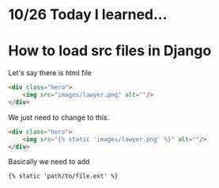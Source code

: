 # 10/26 Today I learned...

# How to load src files in Django

Let's say there is html file

```html
<div class="hero">
    <img src="images/lawyer.png" alt=""/>
</div>
```

We just need to change to this.

```html
<div class="hero">
    <img src="{% static 'images/lawyer.png' %}" alt=""/>
</div>
```

Basically we need to add

```
{% static 'path/to/file.ext' %}
```

